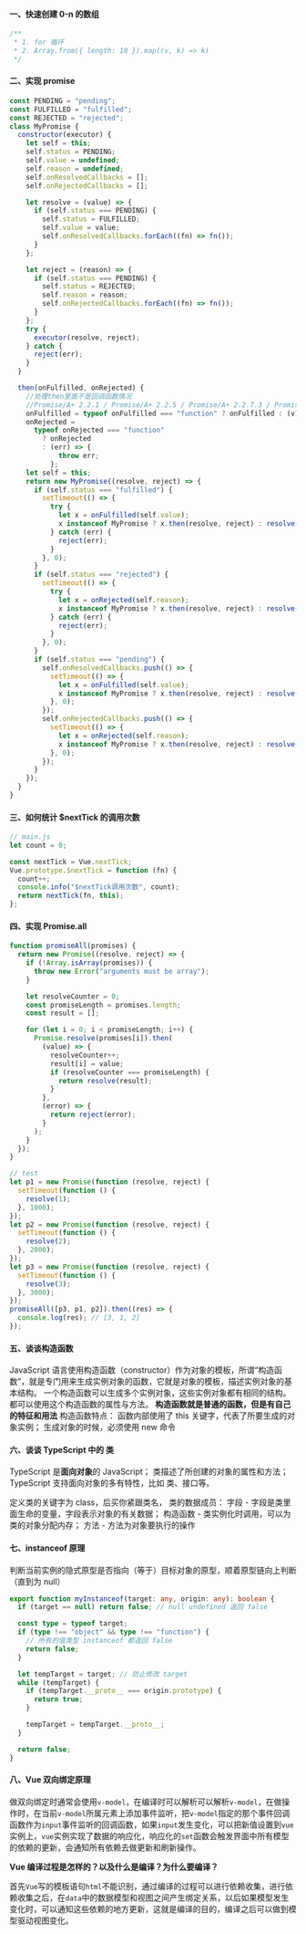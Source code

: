 #### 一、快速创建 0-n 的数组

```js
/**
 * 1. for 循环
 * 2. Array.from({ length: 10 }).map((v, k) => k)
 */
```

#### 二、实现 promise

```js
const PENDING = "pending";
const FULFILLED = "fulfilled";
const REJECTED = "rejected";
class MyPromise {
  constructor(executor) {
    let self = this;
    self.status = PENDING;
    self.value = undefined;
    self.reason = undefined;
    self.onResolvedCallbacks = [];
    self.onRejectedCallbacks = [];

    let resolve = (value) => {
      if (self.status === PENDING) {
        self.status = FULFILLED;
        self.value = value;
        self.onResolvedCallbacks.forEach((fn) => fn());
      }
    };

    let reject = (reason) => {
      if (self.status === PENDING) {
        self.status = REJECTED;
        self.reason = reason;
        self.onRejectedCallbacks.forEach((fn) => fn());
      }
    };
    try {
      executor(resolve, reject);
    } catch {
      reject(err);
    }
  }

  then(onFulfilled, onRejected) {
    //处理then里面不是回调函数情况
    //Promise/A+ 2.2.1 / Promise/A+ 2.2.5 / Promise/A+ 2.2.7.3 / Promise/A+ 2.2.7.4
    onFulfilled = typeof onFulfilled === "function" ? onFulfilled : (v) => v;
    onRejected =
      typeof onRejected === "function"
        ? onRejected
        : (err) => {
            throw err;
          };
    let self = this;
    return new MyPromise((resolve, reject) => {
      if (self.status === "fulfilled") {
        setTimeout(() => {
          try {
            let x = onFulfilled(self.value);
            x instanceof MyPromise ? x.then(resolve, reject) : resolve(x);
          } catch (err) {
            reject(err);
          }
        }, 0);
      }
      if (self.status === "rejected") {
        setTimeout(() => {
          try {
            let x = onRejected(self.reason);
            x instanceof MyPromise ? x.then(resolve, reject) : resolve(x);
          } catch (err) {
            reject(err);
          }
        }, 0);
      }
      if (self.status === "pending") {
        self.onResolvedCallbacks.push(() => {
          setTimeout(() => {
            let x = onFulfilled(self.value);
            x instanceof MyPromise ? x.then(resolve, reject) : resolve(x);
          }, 0);
        });
        self.onRejectedCallbacks.push(() => {
          setTimeout(() => {
            let x = onRejected(self.reason);
            x instanceof MyPromise ? x.then(resolve, reject) : resolve(x);
          }, 0);
        });
      }
    });
  }
}
```

#### 三、如何统计 $nextTick 的调用次数

```js
// main.js
let count = 0;

const nextTick = Vue.nextTick;
Vue.prototype.$nextTick = function (fn) {
  count++;
  console.info("$nextTick调用次数", count);
  return nextTick(fn, this);
};
```

#### 四、实现 Promise.all

```js
function promiseAll(promises) {
  return new Promise((resolve, reject) => {
    if (!Array.isArray(promises)) {
      throw new Error("arguments must be array");
    }

    let resolveCounter = 0;
    const promiseLength = promises.length;
    const result = [];

    for (let i = 0; i < promiseLength; i++) {
      Promise.resolve(promises[i]).then(
        (value) => {
          resolveCounter++;
          result[i] = value;
          if (resolveCounter === promiseLength) {
            return resolve(result);
          }
        },
        (error) => {
          return reject(error);
        }
      );
    }
  });
}

// test
let p1 = new Promise(function (resolve, reject) {
  setTimeout(function () {
    resolve(1);
  }, 1000);
});
let p2 = new Promise(function (resolve, reject) {
  setTimeout(function () {
    resolve(2);
  }, 2000);
});
let p3 = new Promise(function (resolve, reject) {
  setTimeout(function () {
    resolve(3);
  }, 3000);
});
promiseAll([p3, p1, p2]).then((res) => {
  console.log(res); // [3, 1, 2]
});
```

#### 五、谈谈构造函数

JavaScript 语言使用构造函数（constructor）作为对象的模板，所谓“构造函数”，就是专门用来生成实例对象的函数，它就是对象的模板，描述实例对象的基本结构。
一个构造函数可以生成多个实例对象，这些实例对象都有相同的结构。都可以使用这个构造函数的属性与方法。
**构造函数就是普通的函数，但是有自己的特征和用法**
构造函数特点：
函数内部使用了 this 关键字，代表了所要生成的对象实例；
生成对象的时候，必须使用 new 命令

#### 六、谈谈 TypeScript 中的 类

TypeScript 是**面向对象**的 JavaScript；
类描述了所创建的对象的属性和方法；
TypeScript 支持面向对象的多有特性，比如 类、接口等。

定义类的关键字为 class，后买你紧跟类名，
类的数据成员：
字段 - 字段是类里面生命的变量，字段表示对象的有关数据；
构造函数 - 类实例化时调用，可以为类的对象分配内存；
方法 - 方法为对象要执行的操作

#### 七、instanceof 原理

判断当前实例的隐式原型是否指向（等于）目标对象的原型，顺着原型链向上判断（直到为 null）

```ts
export function myInstanceof(target: any, origin: any): boolean {
  if (target == null) return false; // null undefined 返回 false

  const type = typeof target;
  if (type !== "object" && type !== "function") {
    // 所有的值类型 instanceof 都返回 false
    return false;
  }

  let tempTarget = target; // 防止修改 target
  while (tempTarget) {
    if (tempTarget.__proto__ === origin.prototype) {
      return true;
    }

    tempTarget = tempTarget.__proto__;
  }

  return false;
}
```

#### 八、Vue 双向绑定原理

做双向绑定时通常会使用`v-model`，在编译时可以解析可以解析`v-model`，在做操作时，在当前`v-model`所属元素上添加事件监听，把`v-model`指定的那个事件回调函数作为`input`事件监听的回调函数，如果`input`发生变化，可以把新值设置到`vue`实例上，`vue`实例实现了数据的响应化，响应化的`set`函数会触发界面中所有模型的依赖的更新，会通知所有依赖去做更新和刷新操作。

**Vue 编译过程是怎样的？以及什么是编译？为什么要编译？**

首先`Vue`写的模板语句`html`不能识别，通过编译的过程可以进行依赖收集，进行依赖收集之后，在`data`中的数据模型和视图之间产生绑定关系，以后如果模型发生变化时，可以通知这些依赖的地方更新，这就是编译的目的，编译之后可以做到模型驱动视图变化。
